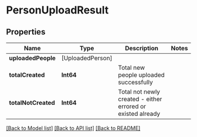 # PersonUploadResult

## Properties
Name | Type | Description | Notes
------------ | ------------- | ------------- | -------------
**uploadedPeople** | [UploadedPerson] |  | 
**totalCreated** | **Int64** | Total new people uploaded successfully | 
**totalNotCreated** | **Int64** | Total not newly created - either errored or existed already | 

[[Back to Model list]](../README.md#documentation-for-models) [[Back to API list]](../README.md#documentation-for-api-endpoints) [[Back to README]](../README.md)


